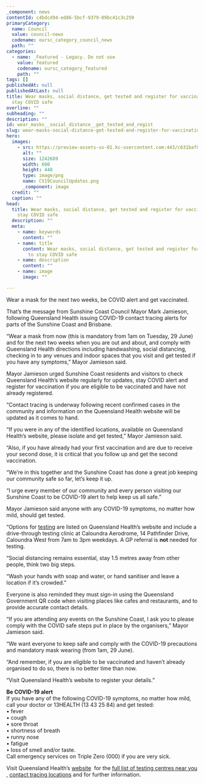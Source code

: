 ```yaml
---
_component: news
contentId: c4bdcd94-ed86-5bcf-9379-09bc41c3c259
primaryCategory:
  name: Council
  value: council-news
  codename: oursc_category_council_news
  path: ""
categories:
  - name: _Featured - Legacy. Do not use
    value: featured
    codename: oursc_category_featured
    path: ""
tags: []
publishedAt: null
publishedAtLast: null
title: Wear masks, social distance, get tested and register for vaccinations to
  stay COVID safe
overline: ""
subheading: ""
description: ""
id: wear_masks__social_distance__get_tested_and_regist
slug: wear-masks-social-distance-get-tested-and-register-for-vaccinations-to-stay-covid-safe
hero:
  images:
    - src: https://preview-assets-us-01.kc-usercontent.com:443/c631baf8-1b46-001f-580c-d0001b68b4a8/16369488-a470-4a4c-aa4b-8489d65dde86/CV19CouncilUpdates.png
      alt: ""
      size: 1242689
      width: 600
      height: 448
      type: image/png
      name: CV19CouncilUpdates.png
      _component: image
  credit: ""
  caption: ""
head:
  title: Wear masks, social distance, get tested and register for vaccinations to
    stay COVID safe
  description: ""
  meta:
    - name: keywords
      content: ""
    - name: title
      content: Wear masks, social distance, get tested and register for vaccinations
        to stay COVID safe
    - name: description
      content: ""
    - name: image
      image: ""

---
```

Wear a mask for the next two weeks, be COVID alert and get vaccinated.

That’s the message from Sunshine Coast Council Mayor Mark Jamieson, following Queensland Health issuing COVID-19 contact tracing alerts for parts of the Sunshine Coast and Brisbane.

“Wear a mask from now (this is mandatory from 1am on Tuesday, 29 June) and for the next two weeks when you are out and about, and comply with Queensland Health directions including handwashing, social distancing, checking in to any venues and indoor spaces that you visit and get tested if you have any symptoms,” Mayor Jamieson said.

Mayor Jamieson urged Sunshine Coast residents and visitors to check Queensland Health’s website regularly for updates, stay COVID alert and register for vaccination if you are eligible to be vaccinated and have not already registered.

“Contact tracing is underway following recent confirmed cases in the community and information on the Queensland Health website will be updated as it comes to hand.

“If you were in any of the identified locations, available on Queensland Health’s website, please isolate and get tested,” Mayor Jamieson said.

“Also, if you have already had your first vaccination and are due to receive your second dose, it is critical that you follow up and get the second vaccination.

“We’re in this together and the Sunshine Coast has done a great job keeping our community safe so far, let’s keep it up.

“I urge every member of our community and every person visiting our Sunshine Coast to be COVID-19 alert to help keep us all safe.”

Mayor Jamieson said anyone with any COVID-19 symptoms, no matter how mild, should get tested.

“Options for [testing](https://www.qld.gov.au/health/conditions/health-alerts/coronavirus-covid-19/stay-informed/testing-and-fever-clinics)
&#x20;are listed on Queensland Health’s website and include a drive-through testing clinic at Caloundra Aerodrome, 14 Pathfinder Drive, Caloundra West from 7am to 3pm weekdays. A GP referral is **not** needed for testing.

“Social distancing remains essential, stay 1.5 metres away from other people, think two big steps.

“Wash your hands with soap and water, or hand sanitiser and leave a location if it’s crowded.”

Everyone is also reminded they must sign-in using the Queensland Government QR code when visiting places like cafes and restaurants, and to provide accurate contact details.

“If you are attending any events on the Sunshine Coast, I ask you to please comply with the COVID safe steps put in place by the organisers,” Mayor Jamieson said.

“We want everyone to keep safe and comply with the COVID-19 precautions and mandatory mask wearing (from 1am, 29 June).

“And remember, if you are eligible to be vaccinated and haven’t already organised to do so, there is no better time than now.

“Visit Queensland Health’s website to register your details.”

**Be COVID-19 alert**\
If you have any of the following COVID-19 symptoms, no matter how mild, call your doctor or 13HEALTH (13 43 25 84) and get tested:\
• fever\
• cough\
• sore throat\
• shortness of breath\
• runny nose\
• fatigue\
• loss of smell and/or taste.\
Call emergency services on Triple Zero (000) if you are very sick.

Visit Queensland Health’s [website](https://www.health.qld.gov.au/)
 for the [full list of testing centres near you](https://www.qld.gov.au/health/conditions/health-alerts/coronavirus-covid-19/stay-informed/testing-and-fever-clinics)
, [contact tracing locations](https://www.qld.gov.au/health/conditions/health-alerts/coronavirus-covid-19/current-status/contact-tracing)
&#x20;and for further information.
